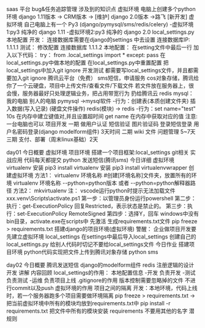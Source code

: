 saas 平台
bug&任务追踪管理
涉及到的知识点
    虚拟环境 电脑上创建多个python环境 
        django 1.11版本 -> CRM版本 -> [维护]
        django 2.0版本 ->路飞 [新开发]
    虚拟环境
        自己电脑上有一个 Py3 (django/pymysql/sms/redis/celery)
        -虚拟环境1:py3 纯净的 django 1.11
        -虚拟环境2:py3 纯净的 django 2.0
    local_settings.py 本地配置
        开发：
            连接数据库需要在django的settings  中去设置 连接数据库IP: 1.1.1.1
        测试：
            修改配置 连接数据库 1.1.1.2
        本地配置：
            在setting文件中最后一行 加入以下代码：
                try：
                    from .local_settings import *
                except:
                    pass
            在local_settings.py中做本地的配置
            在local_settings.py中重置配置
            把local_settings中加入git ignore
        开发测试 都需要写local_settings文件，并且都需要加入git ignore
    腾讯云平台（免费） 
        sms短信，申请服务
        cos对象存储，腾讯给你了一个云硬盘，项目中上传文件/查看文件/下载文件
            若文件放在服务器上，很会慢，服务器最好只处理逻辑业务，把占用带宽行为 扔给腾讯云
    redis
        mysql：
            我的电脑    别人的电脑
            pymysql  ->mysql软件 -行为：创建表(本质创建文件夹) 插入数据(写入记录) (硬盘文件操作)
            redis(模块) -> redis -行为：set name="test" 10s 在内存中建立键值对,并且设置超时间 get name 在内存中获取对应的值 
        注意:一台电脑也可以 
    项目开发
        一期
            做用户认证 短信验证 图片验证码 登录短信登录 用户名密码登录(django modelform组件) 3天时间
        二期
            wiki 文件 问题管理  5~7天
        三期
            支付、部署（周末linux基础）2天
        
day01 
    今日概要
        虚拟环境 项目环境
        搭建一个项目框架:local_settings 
        git相关 实战应用 代码每天都提交
        python 发送短信(腾讯sms)
    今日详细
        虚拟环境 virtualenv
            安装 pip3 install virtualenv
            安装 pip3 install virtualenvwrapper
        创建虚拟环境
            方法1：
                virtualenv 环境名称 
                #创建[环境名称]文件夹，放置所有的环境
                virtualenv 环境名称 --python=python版本 或者 --python=python解释器路径
            方法2：
                mkvirtualenv 
        注：
            vscode运行python时提示无法加载文件xxx\.venv\Scripts\activate.ps1
                第一步：以管理员身份运行powershell
                第二步：执行：get-ExecutionPolicy 回复Restricted，表示状态是禁止的。
                第三步：执行：set-ExecutionPolicy RemoteSigned
                第四步：选择Y，回车
            windows中没有bin目录，activate.exe在scripts中
            先激活
        生成requirements.txt文件
            pip freeze > requirements.txt
        搭建django的项目环境(虚拟环境)
        警醒：
            企业做项目开发要先建立虚拟环境
        local_settings
            在settings中最后导入local_settings
            创建自己的local_settings.py
            给别人代码时切记不要给local_settings文件
    今日作业
        搭建项目环境
        python代码实现把文件上传到腾讯对象存储
        python sms

day02
    今日概要
        腾讯发送短信
        django的modelform组件
        redis
        注册逻辑的设计
        开发
        讲解
    内容回顾
        local_settings的作用：
            本地配置信息
            -开发 负责开发
            -测试 负责测试
            -运维 负责项目上线
        .gitignore的作用
            版本控制需要忽略掉的文件 不进行commit以及push
        虚拟环境的作用
            项目之间的隔离
            开发：本地环境，代码上线时，若一个服务器跑多个项目需要做环境隔离
            pip freeze > requirements.txt ->把当前虚拟环境中所有的模块均放到requirements.txt中
            pip install -r requirements.txt 把文件中所有的模块安装
            requirements 不要用其他的名字 潜规则
            